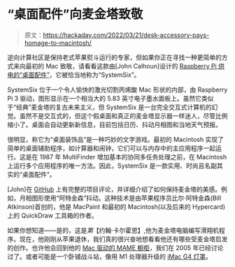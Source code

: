 # “桌面配件”向麦金塔致敬

> 原文：<https://hackaday.com/2022/03/21/desk-accessory-pays-homage-to-macintosh/>

逆向计算社区是保持老式苹果熨斗运行的专家，但如果你正在寻找一种更简单的方式来向最初的 Mac 致敬，请看看这款由[John Calhoun]设计的 [Raspberry Pi 供电的“桌面配件”](https://www.engineersneedart.com/systemsix/systemsix.html)，它被恰当地称为“SystemSix”。

SystemSix 位于一个令人愉快的激光切割丙烯酸 Mac 形状的内部，由 Raspberry Pi 3 驱动，图形显示在一个相当大的 5.83 英寸电子墨水面板上。虽然它类似于“经典”麦金塔的复古未来主义，但 SystemSix 是一台完全交互式计算机的幻觉。虽然不是交互式的，但这个假桌面和真正的麦金塔显示器一样迷人，尽管比例缩小了。桌面会自动更新新信息，目前包括日历、抖动月相图和当地天气预报。

很明显，称它为“桌面装饰品”是一种巧妙的文字游戏。最初的 Macintosh 实现了简单的桌面辅助程序，如计算器和闹钟，它们可以与内存中的主应用程序一起运行。这是在 1987 年 MultiFinder 增加基本的协同多任务处理之前，在 Macintosh 上运行多个应用程序的唯一方法。因此，SystemSix 是一款实用、时尚且名副其实的“桌面配件”。

[John]在 [GitHub](https://github.com/EngineersNeedArt/SystemSix) 上有完整的项目评论，并详细介绍了如何保持麦金塔的美感。例如，月相图形使用“阿特金森”抖动。这种技术是由苹果程序员比尔·阿特金森(Bill Atkinson)首创的，他是 MacPaint 和最初的 Macintosh(以及后来的 Hypercard)上的 QuickDraw 工具箱的作者。

如果你想知道——是的，这是*第*【约翰·卡尔霍恩】,他为麦金塔电脑编写滑翔机程序。现在，他刚刚从苹果退休，我们真的很兴奋地想看看他还有哪些受麦金塔启发的创作。也许他会回到他的 [Mac 驱动的 MAME 橱柜](https://hackaday.com/2005/09/15/mac-mame-cabinets/)，我们在 2005 年已经讨论过了。或者可能是一个卧铺战斗站，像用 M1 处理器升级的 [iMac G4 灯罩](https://hackaday.com/2022/03/08/g4-imac-gets-an-m1-heart-transplant/)。
